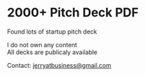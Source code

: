 # 2000+ Pitch Deck PDF
Found lots of startup pitch deck 

I do not own any content<br>
All decks are publicaly available

Contact: jerryatbusiness@gmail.com
